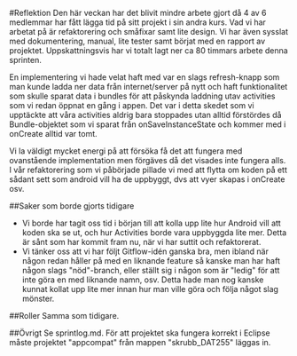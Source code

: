 #Reflektion
Den här veckan har det blivit mindre arbete gjort då 4 av 6 medlemmar har fått lägga tid på sitt
projekt i sin andra kurs. Vad vi har arbetat på är refaktorering och småfixar samt lite design.
Vi har även sysslat med dokumentering, manual, lite tester samt börjat med en rapport av
projektet. Uppskattningsvis har vi totalt lagt ner ca 80 timmars arbete denna sprinten.

En implementering vi hade velat haft med var en slags refresh-knapp som man kunde ladda ner data
från internet/server på nytt och haft funktionalitet som skulle sparat data i bundles för att
påskynda laddning utav activities som vi redan öppnat en gång i appen. Det var i detta skedet som
vi upptäckte att våra activities aldrig bara stoppades utan alltid förstördes då Bundle-objektet
som vi sparat från onSaveInstanceState och kommer med i onCreate alltid var tomt.

Vi la väldigt mycket energi på att försöka få det att fungera med ovanstående implementation men
förgäves då det visades inte fungera alls. I vår refaktorering som vi påbörjade pillade vi med att
flytta om koden på ett sådant sett som android vill ha de uppbyggt, dvs att vyer skapas i onCreate
osv.

##Saker som borde gjorts tidigare
* Vi borde har tagit oss tid i början till att kolla upp lite hur Android vill att koden ska se
  ut, och hur Activities borde vara uppbyggda lite mer. Detta är sånt som har kommit fram nu, när
  vi har suttit och refaktorerat.
* Vi tänker oss att vi har följt Gitflow-idén ganska bra, men ibland när någon redan håller på med
  en liknande feature så kanske man har haft någon slags "nöd"-branch, eller ställt sig i någon
  som är "ledig" för att inte göra en med liknande namn, osv. Detta hade man nog kanske kunnat
  kollat upp lite mer innan hur man ville göra och följa något slag mönster.

##Roller
Samma som tidigare.

##Övrigt
Se sprintlog.md. För att projektet ska fungera korrekt i Eclipse måste projektet "appcompat" från
mappen "skrubb_DAT255" läggas in.
